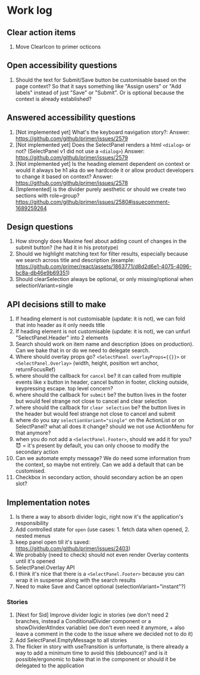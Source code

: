 # Work log

## Clear action items

1. Move ClearIcon to primer octicons

## Open accessibility questions

1. Should the text for Submit/Save button be customisable based on the page context? So that it says something like "Assign users" or "Add labels" instead of just "Save" or "Submit". Or is optional because the context is already established?

## Answered accessibility questions

1. [Not implemented yet] What's the keyboard navigation story?: Answer: https://github.com/github/primer/issues/2579
1. [Not implemented yet] Does the SelectPanel renders a html `<dialog>` or not? (SelectPanel v1 did not use a `<dialog>`) Answer: https://github.com/github/primer/issues/2579
1. [Not implemented yet] Is the heading element dependent on context or would it always be h1 aka do we hardcode it or allow product developers to change it based on context? Answer: https://github.com/github/primer/issues/2578
1. [Implemented] is the divider purely aesthetic or should we create two sections with role=group? https://github.com/github/primer/issues/2580#issuecomment-1689259264

## Design questions

1. How strongly does Maxime feel about adding count of changes in the submit button? (he had it in his prototype)
1. Should we highlight matching text for filter results, especially because we search across title and description (example: https://github.com/primer/react/assets/1863771/d8d2d6e1-4075-4096-bc8a-db46e9b69351)
1. Should clearSelection always be optional, or only missing/optional when selectionVariant=single

## API decisions still to make

1. If heading element is not customisable (update: it is not), we can fold that into header as it only needs title
1. If heading element is not customisable (update: it is not), we can unfurl "SelectPanel.Header" into 2 elements
1. Search should work on item name and description (does on production). Can we bake that in or do we need to delegate search.
1. Where should overlay props go? `<SelectPanel overlayProps={{}}>` or `<SelectPanel.Overlay>` (width, height, position wrt anchor, returnFocusRef)
1. where should the callback for `cancel` be? it can called from multiple events like x button in header, cancel button in footer, clicking outside, keypressing escape. top level concern?
1. where should the callback for `submit` be? the button lives in the footer but would feel strange not close to cancel and clear selection
1. where should the callback for `clear selection` be? the button lives in the header but would feel strange not close to cancel and submit
1. where do you say `selectionVariant="single"` on the ActionList or on SelectPanel? what all does it change? should we not use ActionMenu for that anymore?
1. when you do not add a `<SelectPanel.Footer>`, should we add it for you? 😈 = it's present by default, you can only choose to modify the secondary action
1. Can we automate empty message? We do need some information from the context, so maybe not entirely. Can we add a default that can be customised.
1. Checkbox in secondary action, should secondary action be an open slot?

## Implementation notes

1. Is there a way to absorb divider logic, right now it's the application's responsibility
1. Add controlled state for `open` (use cases: 1. fetch data when opened, 2. nested menus
1. keep panel open till it's saved: https://github.com/github/primer/issues/2403)
1. We probably (need to check) should not even render Overlay contents until it's opened
1. SelectPanel.Overlay API
1. I think it's nice that there is a `<SelectPanel.Footer>` because you can wrap it in suspense along with the search results
1. Need to make Save and Cancel optional (selectionVariant="instant"?)

### Stories

1. [Next for Sid] Improve divider logic in stories (we don't need 2 branches, instead a ConditionalDivider component or a showDividerAtIndex variable) (we don't even need it anymore, + also leave a comment in the code to the issue where we decided not to do it)
1. Add SelectPanel.EmptyMessage to all stories
1. The flicker in story with useTransition is unfortunate, is there already a way to add a minimum time to avoid this (debounce)? and is it possible/ergonomic to bake that in the component or should it be delegated to the application
